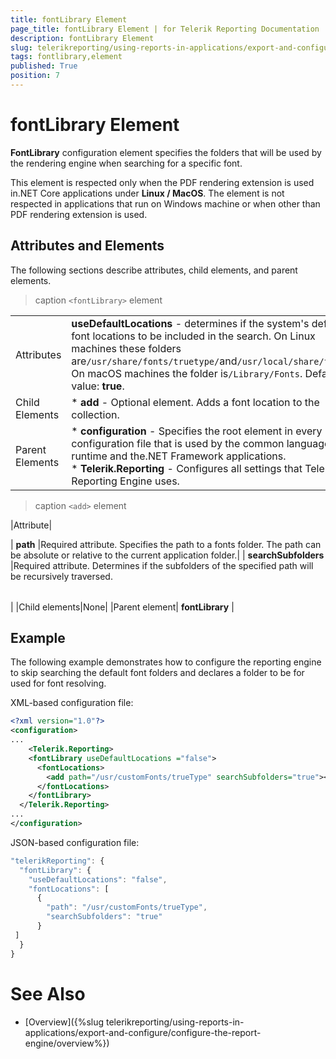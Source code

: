 ```yaml
---
title: fontLibrary Element
page_title: fontLibrary Element | for Telerik Reporting Documentation
description: fontLibrary Element
slug: telerikreporting/using-reports-in-applications/export-and-configure/configure-the-report-engine/fontlibrary-element
tags: fontlibrary,element
published: True
position: 7
---
```


# fontLibrary Element



__FontLibrary__ configuration element specifies the folders that will be used by the rendering engine when searching for a specific font.       

This element is respected only when the PDF rendering extension is used in.NET Core applications under __Linux / MacOS__.         The element is not respected in applications that run on Windows machine or when other than PDF rendering extension is used.       

## Attributes and Elements

The following sections describe attributes, child elements, and parent elements.

>caption ```<fontLibrary>``` element

|   |   |
| ------ | ------ |
Attributes| __useDefaultLocations__ - determines if the system's default font locations to be included in the search.                 On Linux machines these folders are`/usr/share/fonts/truetype/`and`/usr/local/share/fonts`.                 On macOS machines the folder is`/Library/Fonts`.                 Default value: __true__.|
|Child Elements|* __add__ - Optional element. Adds a font location to the collection.|
|Parent Elements|* __configuration__ - Specifies the root element in every configuration file that is used by                     the common language runtime and the.NET Framework applications.<br/>* __Telerik.Reporting__ - Configures all settings that Telerik Reporting Engine uses.|

>caption ```<add>``` element

|Attribute|

| __path__ |Required attribute. Specifies the path to a fonts folder. The path can be absolute or relative to the current application folder.|
| __searchSubfolders__ |Required attribute. Determines if the subfolders of the specified path will be recursively traversed.

|   |   |
| ------ | ------ |
|
|Child elements|None|
|Parent element| __fontLibrary__ |

## Example

The following example demonstrates how to configure the reporting engine to skip searching the default font folders and declares a folder to be for used for font resolving.         

XML-based configuration file:

    
````xml
<?xml version="1.0"?>
<configuration>
...
    <Telerik.Reporting>
    <fontLibrary useDefaultLocations ="false">
      <fontLocations>
        <add path="/usr/customFonts/trueType" searchSubfolders="true"></add>
      </fontLocations>
    </fontLibrary>
  </Telerik.Reporting>
...
</configuration>
````

JSON-based configuration file:

    
````js
"telerikReporting": {
  "fontLibrary": {
    "useDefaultLocations": "false",
    "fontLocations": [
      {
        "path": "/usr/customFonts/trueType",
        "searchSubfolders": "true"
      }
 ]
  }
}
````


# See Also

 

* [Overview]({%slug telerikreporting/using-reports-in-applications/export-and-configure/configure-the-report-engine/overview%})

